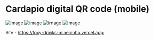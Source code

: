 # Cardapio digital QR code (mobile)

![image](https://user-images.githubusercontent.com/58537948/193485091-eceb2459-bead-42d6-831c-3cc1baf2fc45.png)
![image](https://user-images.githubusercontent.com/58537948/193485115-24c14200-5e15-4e36-a278-0b1df23da535.png)
![image](https://user-images.githubusercontent.com/58537948/193485147-bf23060f-fb18-4f65-841a-9b9b65c442db.png)
![image](https://user-images.githubusercontent.com/58537948/193485423-b869d3c2-fea5-4306-911f-24214fb32bf3.png)

Site - https://foxy-drinks-mineirinho.vercel.app
